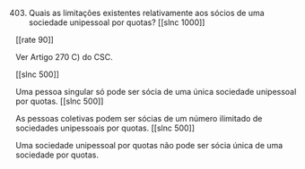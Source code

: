 403.  Quais  as  limitações  existentes  relativamente  aos  sócios  de  uma  sociedade unipessoal  por quotas?
[[slnc 1000]]

[[rate 90]]

Ver Artigo 270 C) do CSC.

[[slnc 500]]

Uma  pessoa  singular  só  pode  ser  sócia  de  uma  única  sociedade  unipessoal  por  quotas.
[[slnc 500]]

As pessoas  coletivas  podem  ser  sócias  de  um  número  ilimitado  de  sociedades  unipessoais  por
quotas.
[[slnc 500]]

Uma  sociedade  unipessoal  por  quotas  não  pode  ser  sócia  única de uma sociedade por quotas.
